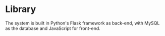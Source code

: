 # Library
The system is built in Python's Flask framework as back-end, with MySQL as the database and JavaScript for front-end.
